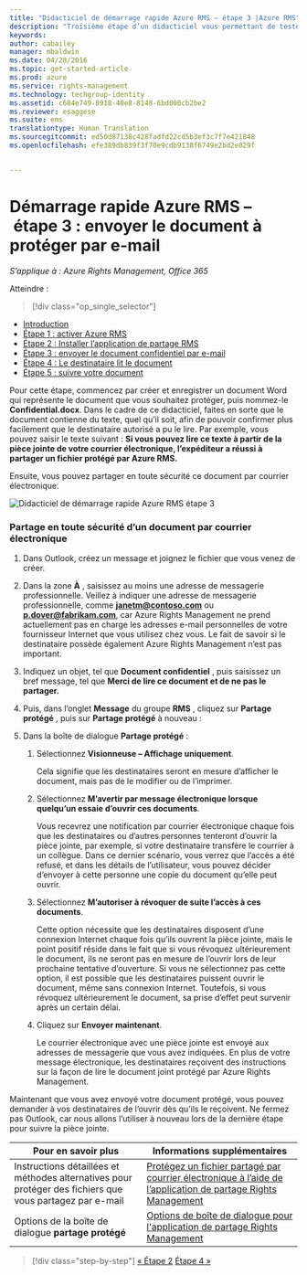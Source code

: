 ```yaml
---
title: "Didacticiel de démarrage rapide Azure RMS – étape 3 |Azure RMS"
description: "Troisième étape d’un didacticiel vous permettant de tester rapidement Microsoft Azure Rights Management au sein de votre organisation en seulement 5 étapes qui devraient vous prendre moins de 15 minutes."
keywords: 
author: cabailey
manager: mbaldwin
ms.date: 04/28/2016
ms.topic: get-started-article
ms.prod: azure
ms.service: rights-management
ms.technology: techgroup-identity
ms.assetid: c604e749-8918-40e8-8148-6bd000cb2be2
ms.reviewer: esaggese
ms.suite: ems
translationtype: Human Translation
ms.sourcegitcommit: ed50d87138c428fadfd22cd5b3ef3c7f7e421848
ms.openlocfilehash: efe389db839f3f70e9cdb9138f6749e2bd2e029f


---
```



# Démarrage rapide Azure RMS – étape 3 : envoyer le document à protéger par e-mail

*S’applique à : Azure Rights Management, Office 365*


Atteindre : 
> [!div class="op_single_selector"]
- [Introduction](quick-start-tutorial.md)
- [Étape 1 : activer Azure RMS](tutorial-step1.md)
- [Étape 2 : Installer l’application de partage RMS](tutorial-step2.md)
- [Étape 3 : envoyer le document confidentiel par e-mail](tutorial-step3.md)
- [Étape 4 : Le destinataire lit le document](tutorial-step4.md)
- [Étape 5 : suivre votre document](tutorial-step5.md)


Pour cette étape, commencez par créer et enregistrer un document Word qui représente le document que vous souhaitez protéger, puis nommez-le **Confidential.docx**. Dans le cadre de ce didacticiel, faites en sorte que le document contienne du texte, quel qu’il soit, afin de pouvoir confirmer plus facilement que le destinataire autorisé a pu le lire. Par exemple, vous pouvez saisir le texte suivant : **Si vous pouvez lire ce texte à partir de la pièce jointe de votre courrier électronique, l’expéditeur a réussi à partager un fichier protégé par Azure RMS.**

Ensuite, vous pouvez partager en toute sécurité ce document par courrier électronique.

![Didacticiel de démarrage rapide Azure RMS étape 3](../media/AzRMS_Tutorial_3_Screenshots.png)

### Partage en toute sécurité d’un document par courrier électronique

1.  Dans Outlook, créez un message et joignez le fichier que vous venez de créer.

2.  Dans la zone **À** , saisissez au moins une adresse de messagerie professionnelle. Veillez à indiquer une adresse de messagerie professionnelle, comme **janetm@contoso.com** ou **p.dover@fabrikam.com**, car Azure Rights Management ne prend actuellement pas en charge les adresses e-mail personnelles de votre fournisseur Internet que vous utilisez chez vous. Le fait de savoir si le destinataire possède également Azure Rights Management n’est pas important.

3.  Indiquez un objet, tel que  **Document confidentiel** , puis saisissez un bref message, tel que **Merci de lire ce document et de ne pas le partager.**

4.  Puis, dans l’onglet **Message** du groupe **RMS** , cliquez sur **Partage protégé** , puis sur **Partage protégé** à nouveau :

5.  Dans la boîte de dialogue **Partage protégé** :

    1.  Sélectionnez **Visionneuse – Affichage uniquement**.

        Cela signifie que les destinataires seront en mesure d’afficher le document, mais pas de le modifier ou de l’imprimer.

    2.  Sélectionnez **M’avertir par message électronique lorsque quelqu’un essaie d’ouvrir ces documents**.

        Vous recevrez une notification par courrier électronique chaque fois que les destinataires ou d’autres personnes tenteront d’ouvrir la pièce jointe, par exemple, si votre destinataire transfère le courrier à un collègue. Dans ce dernier scénario, vous verrez que l’accès a été refusé, et dans les détails de l’utilisateur, vous pouvez décider d’envoyer à cette personne une copie du document qu’elle peut ouvrir.

    3.  Sélectionnez **M’autoriser à révoquer de suite l’accès à ces documents**.

        Cette option nécessite que les destinataires disposent d’une connexion Internet chaque fois qu’ils ouvrent la pièce jointe, mais le point positif réside dans le fait que si vous révoquez ultérieurement le document, ils ne seront pas en mesure de l’ouvrir lors de leur prochaine tentative d’ouverture. Si vous ne sélectionnez pas cette option, il est possible que les destinataires puissent ouvrir le document, même sans connexion Internet. Toutefois, si vous révoquez ultérieurement le document, sa prise d’effet peut survenir après un certain délai.

    4.  Cliquez sur **Envoyer maintenant**.

        Le courrier électronique avec une pièce jointe est envoyé aux adresses de messagerie que vous avez indiquées. En plus de votre message électronique, les destinataires reçoivent des instructions sur la façon de lire le document joint protégé par Azure Rights Management.

Maintenant que vous avez envoyé votre document protégé, vous pouvez demander à vos destinataires de l’ouvrir dès qu’ils le reçoivent. Ne fermez pas Outlook, car nous allons l’utiliser à nouveau lors de la dernière étape pour suivre la pièce jointe.

|Pour en savoir plus|Informations supplémentaires|
|--------------------------------|--------------------------|
|Instructions détaillées et méthodes alternatives pour protéger des fichiers que vous partagez par e-mail|[Protégez un fichier partagé par courrier électronique à l’aide de l’application de partage Rights Management](../rms-client/sharing-app-protect-by-email.md)|
|Options de la boîte de dialogue **partage protégé**|[Options de boîte de dialogue pour l'application de partage Rights Management](../rms-client/sharing-app-dialog-box.md)|


>[!div class="step-by-step"]
[« Étape 2](tutorial-step2.md)
[Étape 4 »](tutorial-step4.md)


<!--HONumber=Jun16_HO4-->


